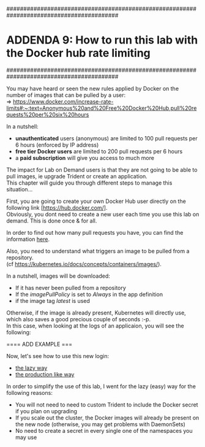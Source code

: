 #########################################################################################
# ADDENDA 9: How to run this lab with the Docker hub rate limiting 
#########################################################################################

You may have heard or seen the new rules applied by Docker on the number of images that can be pulled by a user:  
=> https://www.docker.com/increase-rate-limits#:~:text=Anonymous%20and%20Free%20Docker%20Hub,pull%20requests%20per%20six%20hours

In a nutshell:

- **unauthenticated** users (anonymous) are limited to 100 pull requests per 6 hours (enforced by IP address)
- **free tier Docker users** are limited to 200 pull requests per 6 hours
- a **paid subscription** will give you access to much more

The impact for Lab on Demand users is that they are not going to be able to pull images, ie upgrade Trident or create an application.  
This chapter will guide you through different steps to manage this situation...  

First, you are going to create your own Docker Hub user directly on the following link [https://hub.docker.com/].  
Obviously, you dont need to create a new user each time you use this lab on demand. This is done once & for all.  

In order to find out how many pull requests you have, you can find the information [here](1_Pull_Requests).  

Also, you need to understand what triggers an image to be pulled from a repository.  
(cf https://kubernetes.io/docs/concepts/containers/images/).  

In a nutshell, images will be downloaded:

- If it has never been pulled from a repository
- If the _imagePullPolicy_ is set to _Always_ in the app definition
- if the image tag _latest_ is used

Otherwise, if the image is already present, Kubernetes will directly use, which also saves a good precious couple of seconds :-p.  
In this case, when looking at the logs of an applicaion, you will see the following:

==== ADD EXAMPLE ===

Now, let's see how to use this new login:

- [the lazy way](2_Lazy_Images)
- [the production like way](3_Secrets)

In order to simplify the use of this lab, I went for the lazy (easy) way for the following reasons:

- You will not need to need to custom Trident to include the Docker secret if you plan on upgrading
- If you scale out the cluster, the Docker images will already be present on the new node (otherwise, you may get problems with DaemonSets)
- No need to create a secret in every single one of the namespaces you may use
